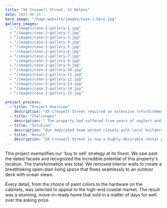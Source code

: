 ```yaml
---
title: "XX Creswell Street, St Helens"
date: 2025-06-15
hero_image: "/hugo-website/images/case-1-hero.jpg"
gallery_images:
  - "/images/case-2-gallery-1.jpg"
  - "/images/case-2-gallery-2.jpg"
  - "/images/case-2-gallery-3.jpg"
  - "/images/case-2-gallery-4.jpg"
  - "/images/case-2-gallery-5.jpg"
  - "/images/case-2-gallery-6.jpg"
  - "/images/case-2-gallery-7.jpg"
  - "/images/case-2-gallery-8.jpg"
  - "/images/case-2-gallery-9.jpg"
  - "/images/case-2-gallery-10.jpg"
  - "/images/case-2-gallery-11.jpg"
  - "/images/case-2-gallery-12.jpg"
  - "/images/case-2-gallery-13.jpg"
  - "/images/case-2-gallery-14.jpg"
  - "/images/case-2-gallery-15.jpg"
  
project_process:
  - title: "Project Overview"
    description: "XX Creswell Street required an extensive refurbishment to bring it back to life. We recognised the potential of this property to become a desirable residence for local families."
  - title: "Challenges"
    description: " The property had suffered from years of neglect and required a complete transformation—from wiring and plumbing upgrades to reconfiguration of interior spaces."
  - title: "Solution"
    description: "Our dedicated team worked closely with local builders and architects to maximise the available space and ensure the home was fully updated to modern standards. We focused on enhancing natural light, optimising the layout, and adding modern conveniences."
  - title: "Result"
    description: "XX Creswell Street is now a highly desirable rental property, boasting a bright and modern interior, energy-efficient fixtures, and increased market value. The refurbishment has breathed new life into the property, making it a welcoming home for tenants and a strong investment asset."
---
```

This project exemplifies our 'buy to sell' strategy at its finest. We saw past the dated facade and recognized the incredible potential of this property's location. The transformation was total. We removed interior walls to create a breathtaking open-plan living space that flows seamlessly to an outdoor deck with ocean views.

Every detail, from the choice of paint colors to the hardware on the cabinets, was selected to appeal to the high-end coastal market. The result was a stunning, move-in-ready home that sold in a matter of days for well over the asking price.